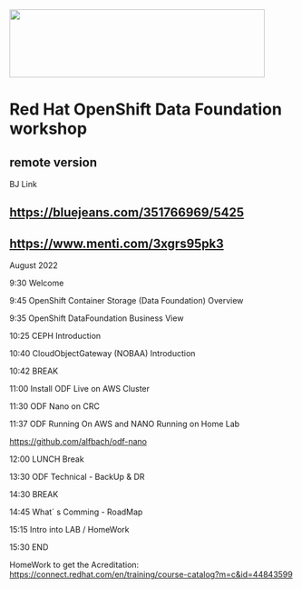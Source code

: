 <img src="https://github.com/alfbach/OCP_Arch/blob/master/logo.png" width="450" height="120">


# Red Hat OpenShift Data Foundation workshop
## remote version

BJ Link 

## https://bluejeans.com/351766969/5425

## https://www.menti.com/3xgrs95pk3

August 2022

9:30	Welcome

9:45	OpenShift Container Storage (Data Foundation) Overview

9:35	OpenShift DataFoundation Business View

10:25	CEPH Introduction

10:40	CloudObjectGateway (NOBAA) Introduction 

10:42	BREAK

11:00	Install ODF Live on AWS Cluster

11:30	ODF Nano on CRC

11:37	ODF Running On AWS and NANO Running on Home Lab

https://github.com/alfbach/odf-nano

12:00	LUNCH Break

13:30	ODF Technical - BackUp & DR

14:30	BREAK

14:45	What´ s Comming - RoadMap

15:15	Intro into LAB / HomeWork

15:30	END

HomeWork to get the Acreditation: https://connect.redhat.com/en/training/course-catalog?m=c&id=44843599
